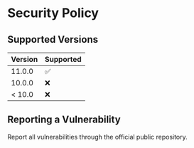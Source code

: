 # Security Policy

## Supported Versions

| Version | Supported          |
| ------- | ------------------ |
| 11.0.0  | :white_check_mark: |
| 10.0.0  | :x:                |
| < 10.0  | :x:                |

## Reporting a Vulnerability

Report all vulnerabilities through the official public repository.
